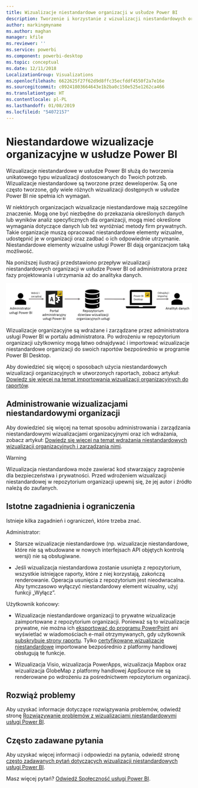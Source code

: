 ```yaml
---
title: Wizualizacje niestandardowe organizacji w usłudze Power BI
description: Tworzenie i korzystanie z wizualizacji niestandardowych organizacji oraz zarządzanie nimi w usłudze Power BI
author: markingmyname
ms.author: maghan
manager: kfile
ms.reviewer: ''
ms.service: powerbi
ms.component: powerbi-desktop
ms.topic: conceptual
ms.date: 12/11/2018
LocalizationGroup: Visualizations
ms.openlocfilehash: 6622625f27f62d9d8ffc35ecfddf4550f2a7e16e
ms.sourcegitcommit: c09241803664643e1b2ba0c150e525e1262ca466
ms.translationtype: HT
ms.contentlocale: pl-PL
ms.lasthandoff: 01/08/2019
ms.locfileid: "54072157"
---
```

# <a name="organizational-custom-visuals-in-power-bi"></a>Niestandardowe wizualizacje organizacyjne w usłudze Power BI

Wizualizacje niestandardowe w usłudze Power BI służą do tworzenia unikatowego typu wizualizacji dostosowanych do Twoich potrzeb. Wizualizacje niestandardowe są tworzone przez deweloperów. Są one często tworzone, gdy wiele różnych wizualizacji dostępnych w usłudze Power BI nie spełnia ich wymagań.

W niektórych organizacjach wizualizacje niestandardowe mają szczególne znaczenie. Mogą one być niezbędne do przekazania określonych danych lub wyników analiz specyficznych dla organizacji, mogą mieć określone wymagania dotyczące danych lub też wyróżniać metody firm prywatnych. Takie organizacje muszą opracować niestandardowe elementy wizualne, udostępnić je w organizacji oraz zadbać o ich odpowiednie utrzymanie. Niestandardowe elementy wizualne usługi Power BI dają organizacjom taką możliwość.

Na poniższej ilustracji przedstawiono przepływ wizualizacji niestandardowych organizacji w usłudze Power BI od administratora przez fazy projektowania i utrzymania aż do analityka danych.

![Obraz wizualizacji niestandardowej](media/power-bi-custom-visuals-organizational/custom-visual-org-01.jpg)

Wizualizacje organizacyjne są wdrażane i zarządzane przez administratora usługi Power BI w portalu administratora. Po wdrożeniu w repozytorium organizacji użytkownicy mogą łatwo odnajdywać i importować wizualizacje niestandardowe organizacji do swoich raportów bezpośrednio w programie Power BI Desktop.

Aby dowiedzieć się więcej o sposobach użycia niestandardowych wizualizacji organizacyjnych w utworzonych raportach, zobacz artykuł: [Dowiedz się więcej na temat importowania wizualizacji organizacyjnych do raportów](power-bi-custom-visuals.md).

## <a name="administer-organizational-custom-visuals"></a>Administrowanie wizualizacjami niestandardowymi organizacji

Aby dowiedzieć się więcej na temat sposobu administrowania i zarządzania niestandardowymi wizualizacjami organizacyjnymi oraz ich wdrażania, zobacz artykuł: [Dowiedz się więcej na temat wdrażania niestandardowych wizualizacji organizacyjnych i zarządzania nimi](https://go.microsoft.com/fwlink/?linkid=866790).

> [!WARNING]
> Wizualizacja niestandardowa może zawierać kod stwarzający zagrożenie dla bezpieczeństwa i prywatności. Przed wdrożeniem wizualizacji niestandardowej w repozytorium organizacji upewnij się, że jej autor i źródło należą do zaufanych.

## <a name="considerations-and-limitations"></a>Istotne zagadnienia i ograniczenia

Istnieje kilka zagadnień i ograniczeń, które trzeba znać.

Administrator:

* Starsze wizualizacje niestandardowe (np. wizualizacje niestandardowe, które nie są wbudowane w nowych interfejsach API objętych kontrolą wersji) nie są obsługiwane.

* Jeśli wizualizacja niestandardowa zostanie usunięta z repozytorium, wszystkie istniejące raporty, które z niej korzystają, zakończą renderowanie. Operacja usunięcia z repozytorium jest nieodwracalna. Aby tymczasowo wyłączyć niestandardowy element wizualny, użyj funkcji „Wyłącz”.

Użytkownik końcowy:

* Wizualizacje niestandardowe organizacji to prywatne wizualizacje zaimportowane z repozytorium organizacji. Ponieważ są to wizualizacje prywatne, nie można ich [eksportować do programu PowerPoint](https://docs.microsoft.com/power-bi/consumer/end-user-powerpoint) ani wyświetlać w wiadomościach e-mail otrzymywanych, gdy użytkownik [subskrybuje strony raportu](https://docs.microsoft.com/power-bi/consumer/end-user-subscribe). Tylko [certyfikowane wizualizacje niestandardowe](https://docs.microsoft.com/power-bi/power-bi-custom-visuals-certified) importowane bezpośrednio z platformy handlowej obsługują te funkcje.

* Wizualizacja Visio, wizualizacja PowerApps, wizualizacja Mapbox oraz wizualizacja GlobeMap z platformy handlowej AppSource nie są renderowane po wdrożeniu za pośrednictwem repozytorium organizacji.

## <a name="troubleshoot"></a>Rozwiąż problemy

Aby uzyskać informacje dotyczące rozwiązywania problemów, odwiedź stronę [Rozwiązywanie problemów z wizualizacjami niestandardowymi usługi Power BI](power-bi-custom-visuals-troubleshoot.md).

## <a name="faq"></a>Często zadawane pytania

Aby uzyskać więcej informacji i odpowiedzi na pytania, odwiedź stronę [często zadawanych pytań dotyczących wizualizacji niestandardowych usługi Power BI](power-bi-custom-visuals-faq.md#organizational-custom-visuals).

Masz więcej pytań? [Odwiedź Społeczność usługi Power BI](http://community.powerbi.com/).
